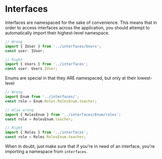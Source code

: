 # Interfaces

Interfaces are namespaced for the sake of convenience. This means that in order to access interfaces across the application, you should attempt to automatically import their highest-level namespace.

```ts
// Wrong
import { IUser } from '../interfaces/Users';
const user: IUser;

// Right
import { Users } from '../interfaces';
const user: Users.IUser;
```

Enums are special in that they ARE namespaced, but only at their lowest-level

```ts
// Wrong
import Enum from '../interfaces/';
const role = Enum.Roles.RolesEnum.teacher;

// Also wrong
import { RolesEnum } from '../interfaces/Enum/roles';
const role = RolesEnum.teacher;

// Right
import { Roles } from '../interfaces';
const role = Roles.RolesEnum.teacher;
```

When in doubt, just make sure that if you're in need of an interface, you're importing a namespace from `interfaces`.
